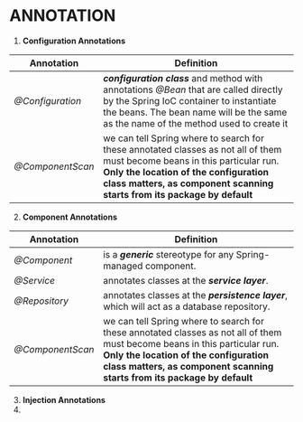 # ANNOTATION
1.  **Configuration Annotations**

|  Annotation |  Definition |   
|---|---|
|  _@Configuration_ |   _**configuration class**_ and method with annotations _@Bean_ that are called directly by the Spring IoC container to instantiate the beans. The bean name will be the same as the name of the method used to create it |
| _@ComponentScan_  |  we can tell Spring where to search for these annotated classes as not all of them must become beans in this particular run. **Only the location of the configuration class matters, as component scanning starts from its package by default** | 

2. **Component Annotations**

| Annotation  | Definition  | 
|---|---|
|_@Component_|is a _**generic**_ stereotype for any Spring-managed component.|
|_@Service_|annotates classes at the _**service layer**_.|
|_@Repository_|annotates classes at the _**persistence layer**_, which will act as a database repository.|
| _@ComponentScan_  |  we can tell Spring where to search for these annotated classes as not all of them must become beans in this particular run. **Only the location of the configuration class matters, as component scanning starts from its package by default** | 

3. **Injection Annotations**
4.



<!--stackedit_data:
eyJoaXN0b3J5IjpbMjAwOTM5OTM1OCwxMjA0Njg0NTM5LDkzOD
QwNTAzMywtMjA2MjU3MTMwNCw0MTkxNDQ2ODEsMjQxMzMzNDU0
XX0=
-->